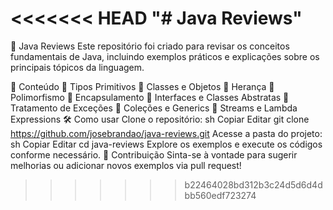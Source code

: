<<<<<<< HEAD
"# Java Reviews" 
=======
📌 Java Reviews
Este repositório foi criado para revisar os conceitos fundamentais de Java, incluindo exemplos práticos e explicações sobre os principais tópicos da linguagem.

📖 Conteúdo
🔹 Tipos Primitivos
🔹 Classes e Objetos
🔹 Herança
🔹 Polimorfismo
🔹 Encapsulamento
🔹 Interfaces e Classes Abstratas
🔹 Tratamento de Exceções
🔹 Coleções e Generics
🔹 Streams e Lambda Expressions
🛠 Como usar
Clone o repositório:
sh
Copiar
Editar
git clone https://github.com/josebrandao/java-reviews.git
Acesse a pasta do projeto:
sh
Copiar
Editar
cd java-reviews
Explore os exemplos e execute os códigos conforme necessário.
📌 Contribuição
Sinta-se à vontade para sugerir melhorias ou adicionar novos exemplos via pull request!

>>>>>>> b22464028bd312b3c24d5d6d4dbb560edf723274
